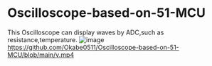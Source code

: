 # Oscilloscope-based-on-51-MCU
This Oscilloscope can display waves by ADC,such as resistance,temperature.
![image](https://github.com/user-attachments/assets/b86fb14b-2dc1-4ac0-8e10-9241135cf188)
https://github.com/Okabe0511/Oscilloscope-based-on-51-MCU/blob/main/v.mp4
